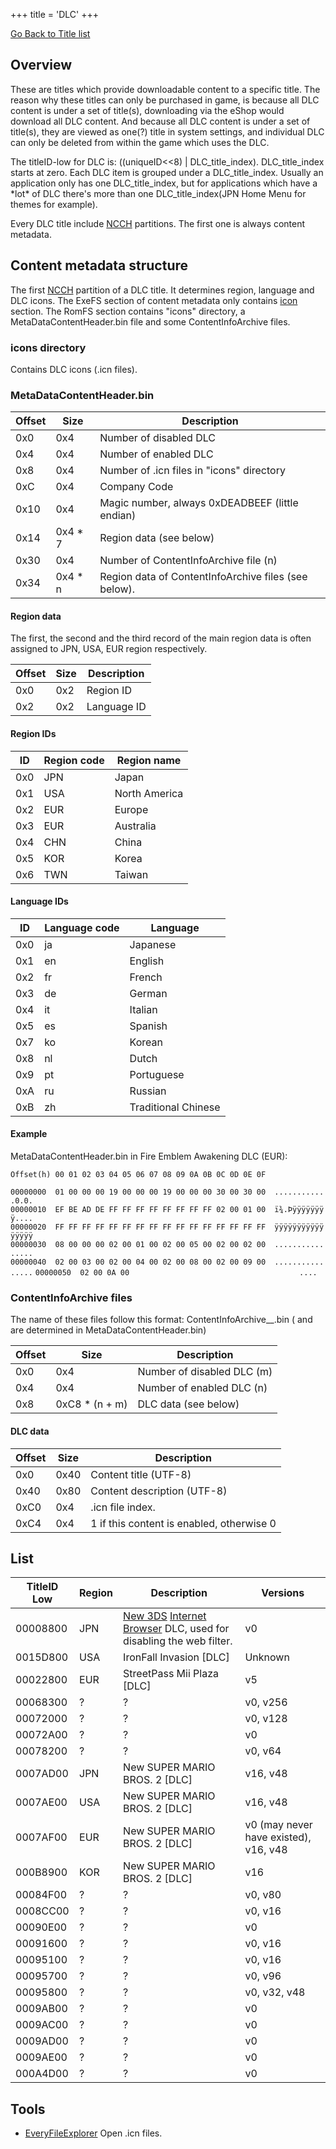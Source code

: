 +++
title = 'DLC'
+++

[Go Back to Title list](Title_list "wikilink")

## Overview

These are titles which provide downloadable content to a specific title.
The reason why these titles can only be purchased in game, is because
all DLC content is under a set of title(s), downloading via the eShop
would download all DLC content. And because all DLC content is under a
set of title(s), they are viewed as one(?) title in system settings, and
individual DLC can only be deleted from within the game which uses the
DLC.

The titleID-low for DLC is: ((uniqueID\<\<8) \| DLC_title_index).
DLC_title_index starts at zero. Each DLC item is grouped under a
DLC_title_index. Usually an application only has one DLC_title_index,
but for applications which have a \*lot\* of DLC there's more than one
DLC_title_index(JPN Home Menu for themes for example).

Every DLC title include [NCCH](NCCH "wikilink") partitions. The first
one is always content metadata.

## Content metadata structure

The first [NCCH](NCCH "wikilink") partition of a DLC title. It
determines region, language and DLC icons. The ExeFS section of content
metadata only contains [icon](SMDH "wikilink") section. The RomFS
section contains "icons" directory, a MetaDataContentHeader.bin file and
some ContentInfoArchive files.

### icons directory

Contains DLC icons (.icn files).

### MetaDataContentHeader.bin

| Offset | Size     | Description                                          |
|--------|----------|------------------------------------------------------|
| 0x0    | 0x4      | Number of disabled DLC                               |
| 0x4    | 0x4      | Number of enabled DLC                                |
| 0x8    | 0x4      | Number of .icn files in "icons" directory            |
| 0xC    | 0x4      | Company Code                                         |
| 0x10   | 0x4      | Magic number, always 0xDEADBEEF (little endian)      |
| 0x14   | 0x4 \* 7 | Region data (see below)                              |
| 0x30   | 0x4      | Number of ContentInfoArchive file (n)                |
| 0x34   | 0x4 \* n | Region data of ContentInfoArchive files (see below). |

#### Region data

The first, the second and the third record of the main region data is
often assigned to JPN, USA, EUR region respectively.

| Offset | Size | Description |
|--------|------|-------------|
| 0x0    | 0x2  | Region ID   |
| 0x2    | 0x2  | Language ID |

#### Region IDs

| ID  | Region code | Region name   |
|-----|-------------|---------------|
| 0x0 | JPN         | Japan         |
| 0x1 | USA         | North America |
| 0x2 | EUR         | Europe        |
| 0x3 | EUR         | Australia     |
| 0x4 | CHN         | China         |
| 0x5 | KOR         | Korea         |
| 0x6 | TWN         | Taiwan        |

#### Language IDs

| ID  | Language code | Language            |
|-----|---------------|---------------------|
| 0x0 | ja            | Japanese            |
| 0x1 | en            | English             |
| 0x2 | fr            | French              |
| 0x3 | de            | German              |
| 0x4 | it            | Italian             |
| 0x5 | es            | Spanish             |
| 0x7 | ko            | Korean              |
| 0x8 | nl            | Dutch               |
| 0x9 | pt            | Portuguese          |
| 0xA | ru            | Russian             |
| 0xB | zh            | Traditional Chinese |

#### Example

MetaDataContentHeader.bin in Fire Emblem Awakening DLC (EUR):

`Offset(h) 00 01 02 03 04 05 06 07 08 09 0A 0B 0C 0D 0E 0F`

`00000000  01 00 00 00 19 00 00 00 19 00 00 00 30 00 30 00  ............0.0.`
`00000010  EF BE AD DE FF FF FF FF FF FF FF FF 02 00 01 00  ï¾.Þÿÿÿÿÿÿÿÿ....`
`00000020  FF FF FF FF FF FF FF FF FF FF FF FF FF FF FF FF  ÿÿÿÿÿÿÿÿÿÿÿÿÿÿÿÿ`
`00000030  08 00 00 00 02 00 01 00 02 00 05 00 02 00 02 00  ................`
`00000040  02 00 03 00 02 00 04 00 02 00 08 00 02 00 09 00  ................`
`00000050  02 00 0A 00                                      ....`

### ContentInfoArchive files

The name of these files follow this format:
ContentInfoArchive_<region code>_<language code>.bin (<region code>
and <language code> are determined in MetaDataContentHeader.bin)

| Offset | Size            | Description                |
|--------|-----------------|----------------------------|
| 0x0    | 0x4             | Number of disabled DLC (m) |
| 0x4    | 0x4             | Number of enabled DLC (n)  |
| 0x8    | 0xC8 \* (n + m) | DLC data (see below)       |

#### DLC data

| Offset | Size | Description                               |
|--------|------|-------------------------------------------|
| 0x0    | 0x40 | Content title (UTF-8)                     |
| 0x40   | 0x80 | Content description (UTF-8)               |
| 0xC0   | 0x4  | .icn file index.                          |
| 0xC4   | 0x4  | 1 if this content is enabled, otherwise 0 |

## List

| TitleID Low | Region | Description                                                                                                           | Versions                              |
|-------------|--------|-----------------------------------------------------------------------------------------------------------------------|---------------------------------------|
| 00008800    | JPN    | [New 3DS](New_3DS "wikilink") [Internet Browser](Internet_Browser "wikilink") DLC, used for disabling the web filter. | v0                                    |
| 0015D800    | USA    | IronFall Invasion \[DLC\]                                                                                             | Unknown                               |
| 00022800    | EUR    | StreetPass Mii Plaza \[DLC\]                                                                                          | v5                                    |
| 00068300    | ?      | ?                                                                                                                     | v0, v256                              |
| 00072000    | ?      | ?                                                                                                                     | v0, v128                              |
| 00072A00    | ?      | ?                                                                                                                     | v0                                    |
| 00078200    | ?      | ?                                                                                                                     | v0, v64                               |
| 0007AD00    | JPN    | New SUPER MARIO BROS. 2 \[DLC\]                                                                                       | v16, v48                              |
| 0007AE00    | USA    | New SUPER MARIO BROS. 2 \[DLC\]                                                                                       | v16, v48                              |
| 0007AF00    | EUR    | New SUPER MARIO BROS. 2 \[DLC\]                                                                                       | v0 (may never have existed), v16, v48 |
| 000B8900    | KOR    | New SUPER MARIO BROS. 2 \[DLC\]                                                                                       | v16                                   |
| 00084F00    | ?      | ?                                                                                                                     | v0, v80                               |
| 0008CC00    | ?      | ?                                                                                                                     | v0, v16                               |
| 00090E00    | ?      | ?                                                                                                                     | v0                                    |
| 00091600    | ?      | ?                                                                                                                     | v0, v16                               |
| 00095100    | ?      | ?                                                                                                                     | v0, v16                               |
| 00095700    | ?      | ?                                                                                                                     | v0, v96                               |
| 00095800    | ?      | ?                                                                                                                     | v0, v32, v48                          |
| 0009AB00    | ?      | ?                                                                                                                     | v0                                    |
| 0009AC00    | ?      | ?                                                                                                                     | v0                                    |
| 0009AD00    | ?      | ?                                                                                                                     | v0                                    |
| 0009AE00    | ?      | ?                                                                                                                     | v0                                    |
| 000A4D00    | ?      | ?                                                                                                                     | v0                                    |

## Tools

- [EveryFileExplorer](https://github.com/Gericom/EveryFileExplorer) Open
  .icn files.